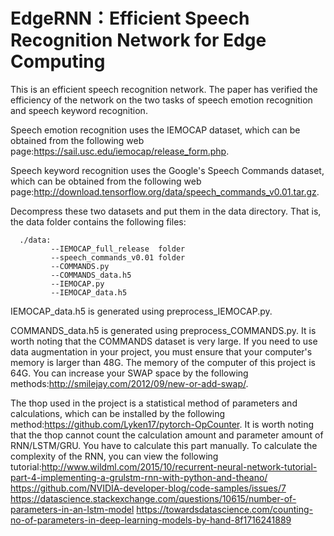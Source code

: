# EdgeRNN：Efficient Speech Recognition Network for Edge Computing

This is an efficient speech recognition network. The paper has verified the efficiency of the network on the two tasks of speech emotion recognition and speech keyword recognition.

Speech emotion recognition uses the IEMOCAP dataset, which can be obtained from the following web page:https://sail.usc.edu/iemocap/release_form.php.

Speech keyword recognition uses the Google's Speech Commands dataset, which can be obtained from the following web page:http://download.tensorflow.org/data/speech_commands_v0.01.tar.gz.

Decompress these two datasets and put them in the data directory. That is, the data folder contains the following files:

      ./data: 
             --IEMOCAP_full_release  folder
             --speech_commands_v0.01 folder
             --COMMANDS.py
             --COMMANDS_data.h5
             --IEMOCAP.py
             --IEMOCAP_data.h5
             

IEMOCAP_data.h5 is generated using preprocess_IEMOCAP.py.

COMMANDS_data.h5 is generated using preprocess_COMMANDS.py. It is worth noting that the COMMANDS dataset is very large. If you need to use data augmentation in your project, you must ensure that your computer's memory is larger than 48G. The memory of the computer of this project is 64G. You can increase your SWAP space by the following methods:http://smilejay.com/2012/09/new-or-add-swap/.

The thop used in the project is a statistical method of parameters and calculations, which can be installed by the following method:https://github.com/Lyken17/pytorch-OpCounter. It is worth noting that the thop cannot count the calculation amount and parameter amount of RNN/LSTM/GRU. You have to calculate this part manually. To calculate the complexity of the RNN, you can view the following tutorial:http://www.wildml.com/2015/10/recurrent-neural-network-tutorial-part-4-implementing-a-grulstm-rnn-with-python-and-theano/
https://github.com/NVIDIA-developer-blog/code-samples/issues/7
https://datascience.stackexchange.com/questions/10615/number-of-parameters-in-an-lstm-model
https://towardsdatascience.com/counting-no-of-parameters-in-deep-learning-models-by-hand-8f1716241889
